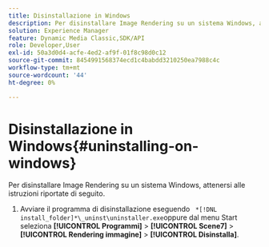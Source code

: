 ```yaml
---
title: Disinstallazione in Windows
description: Per disinstallare Image Rendering su un sistema Windows, attenersi alle istruzioni riportate di seguito.
solution: Experience Manager
feature: Dynamic Media Classic,SDK/API
role: Developer,User
exl-id: 50a3d0d4-acfe-4ed2-af9f-01f8c98d0c12
source-git-commit: 8454991568374ecd1c4babdd3210250ea7988c4c
workflow-type: tm+mt
source-wordcount: '44'
ht-degree: 0%

---
```


# Disinstallazione in Windows{#uninstalling-on-windows}

Per disinstallare Image Rendering su un sistema Windows, attenersi alle istruzioni riportate di seguito.

1. Avviare il programma di disinstallazione eseguendo ` *[!DNL install_folder]*\_uninst\uninstaller.exe`oppure dal menu Start seleziona **[!UICONTROL Programmi]** > **[!UICONTROL Scene7]** > **[!UICONTROL Rendering immagine]** > **[!UICONTROL Disinstalla]**.
